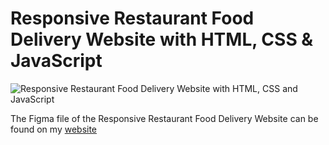 # Responsive Restaurant Food Delivery Website with HTML, CSS & JavaScript

![Responsive Restaurant Food Delivery Website with HTML, CSS and JavaScript](https://raw.githubusercontent.com/wpcodevo/LC29-restaurant-website/setup/restaurant%20food%20delivery%20website%20html%20css%20js.png "Responsive Restaurant Food Delivery Website with HTML, CSS and JavaScript")

The Figma file of the Responsive Restaurant Food Delivery Website can be found on my [website](https://www.ziddah.com)
